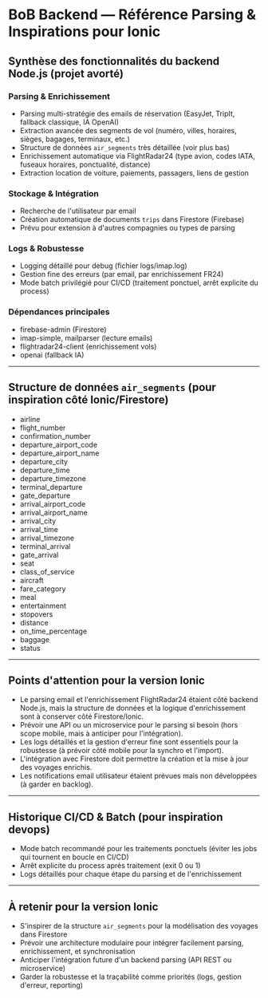 # BoB Backend — Référence Parsing & Inspirations pour Ionic

## Synthèse des fonctionnalités du backend Node.js (projet avorté)

### Parsing & Enrichissement
- Parsing multi-stratégie des emails de réservation (EasyJet, TripIt, fallback classique, IA OpenAI)
- Extraction avancée des segments de vol (numéro, villes, horaires, sièges, bagages, terminaux, etc.)
- Structure de données `air_segments` très détaillée (voir plus bas)
- Enrichissement automatique via FlightRadar24 (type avion, codes IATA, fuseaux horaires, ponctualité, distance)
- Extraction location de voiture, paiements, passagers, liens de gestion

### Stockage & Intégration
- Recherche de l'utilisateur par email
- Création automatique de documents `trips` dans Firestore (Firebase)
- Prévu pour extension à d'autres compagnies ou types de parsing

### Logs & Robustesse
- Logging détaillé pour debug (fichier logs/imap.log)
- Gestion fine des erreurs (par email, par enrichissement FR24)
- Mode batch privilégié pour CI/CD (traitement ponctuel, arrêt explicite du process)

### Dépendances principales
- firebase-admin (Firestore)
- imap-simple, mailparser (lecture emails)
- flightradar24-client (enrichissement vols)
- openai (fallback IA)

---

## Structure de données `air_segments` (pour inspiration côté Ionic/Firestore)
- airline
- flight_number
- confirmation_number
- departure_airport_code
- departure_airport_name
- departure_city
- departure_time
- departure_timezone
- terminal_departure
- gate_departure
- arrival_airport_code
- arrival_airport_name
- arrival_city
- arrival_time
- arrival_timezone
- terminal_arrival
- gate_arrival
- seat
- class_of_service
- aircraft
- fare_category
- meal
- entertainment
- stopovers
- distance
- on_time_percentage
- baggage
- status

---

## Points d'attention pour la version Ionic
- Le parsing email et l'enrichissement FlightRadar24 étaient côté backend Node.js, mais la structure de données et la logique d'enrichissement sont à conserver côté Firestore/Ionic.
- Prévoir une API ou un microservice pour le parsing si besoin (hors scope mobile, mais à anticiper pour l'intégration).
- Les logs détaillés et la gestion d'erreur fine sont essentiels pour la robustesse (à prévoir côté mobile pour la synchro et l'import).
- L'intégration avec Firestore doit permettre la création et la mise à jour des voyages enrichis.
- Les notifications email utilisateur étaient prévues mais non développées (à garder en backlog).

---

## Historique CI/CD & Batch (pour inspiration devops)
- Mode batch recommandé pour les traitements ponctuels (éviter les jobs qui tournent en boucle en CI/CD)
- Arrêt explicite du process après traitement (exit 0 ou 1)
- Logs détaillés pour chaque étape du parsing et de l'enrichissement

---

## À retenir pour la version Ionic
- S'inspirer de la structure `air_segments` pour la modélisation des voyages dans Firestore
- Prévoir une architecture modulaire pour intégrer facilement parsing, enrichissement, et synchronisation
- Anticiper l'intégration future d'un backend parsing (API REST ou microservice)
- Garder la robustesse et la traçabilité comme priorités (logs, gestion d'erreur, reporting) 